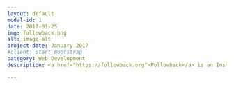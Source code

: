 ```yaml
---
layout: default
modal-id: 1
date: 2017-01-25
img: followback.png
alt: image-alt
project-date: January 2017
#client: Start Bootstrap
category: Web Development
description: <a href="https://followback.org">Followback</a> is an Instagram Bot SaaS web application built with Python-Flask, MySQL, Redis, HTML, CSS, Bootstrap, Javascript, hosted on a Linux Apache server. Code can be found <a href="https://github.com/DavisOwen/followback.org">Here</a>.

---
```

